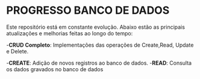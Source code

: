 # PROGRESSO BANCO DE DADOS

Este repositório está em constante evolução. Abaixo estão as principais atualizações e melhorias feitas ao longo do tempo:

-**CRUD Completo**:
Implementações das operações de Create,Read, Update e Delete.

-**CREATE**: Adição de novos registros ao banco de dados.
-**READ**: Consulta os dados gravados no banco de dados